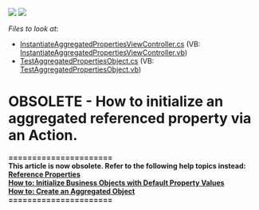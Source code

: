 <!-- default badges list -->
[![](https://img.shields.io/badge/Open_in_DevExpress_Support_Center-FF7200?style=flat-square&logo=DevExpress&logoColor=white)](https://supportcenter.devexpress.com/ticket/details/E1284)
[![](https://img.shields.io/badge/📖_How_to_use_DevExpress_Examples-e9f6fc?style=flat-square)](https://docs.devexpress.com/GeneralInformation/403183)
<!-- default badges end -->
<!-- default file list -->
*Files to look at*:

* [InstantiateAggregatedPropertiesViewController.cs](./CS/WinWebSolution.Module/InstantiateAggregatedPropertiesViewController.cs) (VB: [InstantiateAggregatedPropertiesViewController.vb](./VB/WinWebSolution.Module/InstantiateAggregatedPropertiesViewController.vb))
* [TestAggregatedPropertiesObject.cs](./CS/WinWebSolution.Module/TestAggregatedPropertiesObject.cs) (VB: [TestAggregatedPropertiesObject.vb](./VB/WinWebSolution.Module/TestAggregatedPropertiesObject.vb))
<!-- default file list end -->
# OBSOLETE - How to initialize an aggregated referenced property via an Action.


<p><strong>======================</strong><br /><strong>This article is now obsolete. Refer to the following help topics instead:</strong><br /><strong><a href="https://documentation.devexpress.com/#Xaf/CustomDocument3572">Reference Properties</a> </strong><br /><strong><a href="https://documentation.devexpress.com/#Xaf/CustomDocument3258">How to: Initialize Business Objects with Default Property Values</a> </strong><br /><strong><a href="https://documentation.devexpress.com/#XPO/CustomDocument2048">How to: Create an Aggregated Object</a></strong><br /><strong>======================</strong></p>

<br/>



